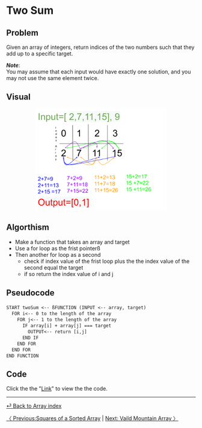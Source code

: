 # Two Sum
## Problem
Given an array of integers, return indices of the two numbers such that they add up to a specific target.

__*Note*__:<br>
You may assume that each input would have exactly one solution, and you may not use the same element twice.

## Visual
<p align="center">
<img src="twoSum.png"  width="350" >
</p>

## Algorthism
* Make a function that takes an array and target
* Use a for loop as the frist pointerß
* Then another for loop as a second
  * check if index value of the frist loop plus the the index value of the second equal the target
  * if so return the index value of i and j

## Pseudocode
```
START twoSum <-- ßFUNCTION (INPUT <-- array, target)
  FOR i<-- 0 to the length of the array
    FOR j<-- 1 to the length of the array
      IF array[i] + array[j] === target
        OUTPUT<-- return [i,j]
      END IF
    END FOR
  END FOR
END FUNCTION
```

## Code
Click the the "[Link](twoSum.js)" to view the the code. 
<hr>

[ ⏎ Back to Array index ](../README.md) 

[〈 Previous:Squares of a Sorted Array](../sortSquares/README.md) | [Next: Vaild Mountain Array 〉](../vaildMonuntainArray/README.md)

